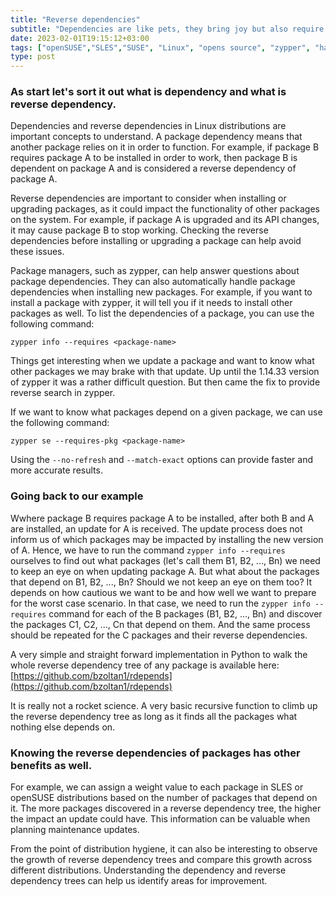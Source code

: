 ```yaml
---
title: "Reverse dependencies"
subtitle: "Dependencies are like pets, they bring joy but also require constant attention."
date: 2023-02-01T19:15:12+03:00
tags: ["openSUSE","SLES","SUSE", "Linux", "opens source", "zypper", "hackweek"]
type: post
---
```


### As start let's sort it out what is dependency and what is reverse dependency.

Dependencies and reverse dependencies in Linux distributions are important concepts to understand. A package dependency means that another package relies on it in order to function. For example, if package B requires package A to be installed in order to work, then package B is dependent on package A and is considered a reverse dependency of package A.

Reverse dependencies are important to consider when installing or upgrading packages, as it could impact the functionality of other packages on the system. For example, if package A is upgraded and its API changes, it may cause package B to stop working. Checking the reverse dependencies before installing or upgrading a package can help avoid these issues.

Package managers, such as zypper, can help answer questions about package dependencies. They can also automatically handle package dependencies when installing new packages. For example, if you want to install a package with zypper, it will tell you if it needs to install other packages as well. To list the dependencies of a package, you can use the following command:

```
zypper info --requires <package-name>

```

Things get interesting when we update a package and want to know what other packages we may brake with that update.  Up until the 1.14.33 version of zypper it was a rather difficult question. But then came the fix to provide reverse search in zypper.

If we want to know what packages depend on a given package, we can use the following command:

```
zypper se --requires-pkg <package-name>

```

Using the `--no-refresh` and `--match-exact` options can provide faster and more accurate results.

### Going back to our example

Wwhere package B requires package A to be installed, after both B and A are installed, an update for A is received. The update process does not inform us of which packages may be impacted by installing the new version of A. Hence, we have to run the command `zypper info --requires` ourselves to find out what packages (let's call them B1, B2, ..., Bn) we need to keep an eye on when updating package A. But what about the packages that depend on B1, B2, ..., Bn? Should we not keep an eye on them too? It depends on how cautious we want to be and how well we want to prepare for the worst case scenario. In that case, we need to run the `zypper info --requires` command for each of the B packages (B1, B2, ..., Bn) and discover the packages C1, C2, ..., Cn that depend on them. And the same process should be repeated for the C packages and their reverse dependencies.

A very simple and straight forward implementation in Python to walk the whole reverse dependency tree of any package is available here: [https://github.com/bzoltan1/rdepends](https://github.com/bzoltan1/rdepends)

It is really not a rocket science. A very basic recursive function to climb up the reverse dependency tree as long as it finds all the packages what nothing else depends on.


### Knowing the reverse dependencies of packages has other benefits as well. 
For example, we can assign a weight value to each package in SLES or openSUSE distributions based on the number of packages that depend on it. The more packages discovered in a reverse dependency tree, the higher the impact an update could have. This information can be valuable when planning maintenance updates.

From the point of distribution hygiene, it can also be interesting to observe the growth of reverse dependency trees and compare this growth across different distributions. Understanding the dependency and reverse dependency trees can help us identify areas for improvement.


